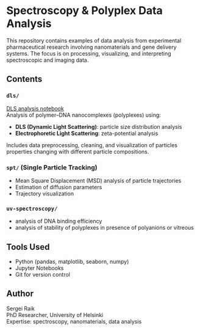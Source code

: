 # Spectroscopy & Polyplex Data Analysis

This repository contains examples of data analysis from experimental pharmaceutical research involving nanomaterials and gene delivery systems. The focus is on processing, visualizing, and interpreting spectroscopic and imaging data.

## Contents

### `dls/`   
[DLS analysis notebook](https://github.com/SergeiRaik/polyplex-analysis/blob/main/dls/dls_analysis.ipynb)   
Analysis of polymer–DNA nanocomplexes (polyplexes) using:

- **DLS (Dynamic Light Scattering)**: particle size distribution analysis
- **Electrophoretic Light Scattering**: zeta-potential analysis

Includes data preprocessing, cleaning, and visualization of particles properties changing with different particle compositions.

### `spt/` (Single Particle Tracking)
- Mean Square Displacement (MSD) analysis of particle trajectories
- Estimation of diffusion parameters
- Trajectory visualization

### `uv-spectroscopy/`
- analysis of DNA binding efficiency
- analysis of stability of polyplexes in presence of polyanions or vitreous


## Tools Used

- Python (pandas, matplotlib, seaborn, numpy)
- Jupyter Notebooks
- Git for version control

## Author

Sergei Raik  
PhD Researcher, University of Helsinki  
Expertise: spectroscopy, nanomaterials, data analysis



